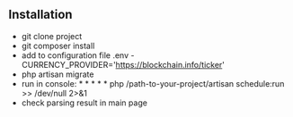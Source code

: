 ## Installation

- git clone project
- git composer install
- add to configuration file .env - CURRENCY_PROVIDER='https://blockchain.info/ticker'
- php artisan migrate
- run in console: * * * * * php /path-to-your-project/artisan schedule:run >> /dev/null 2>&1
- check parsing result in main page